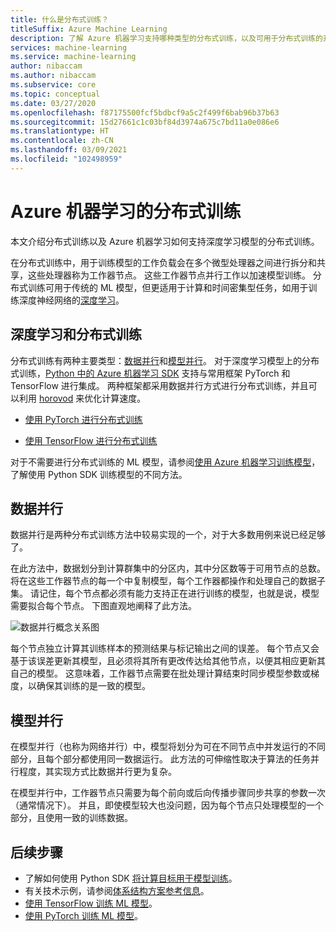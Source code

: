 ```yaml
---
title: 什么是分布式训练？
titleSuffix: Azure Machine Learning
description: 了解 Azure 机器学习支持哪种类型的分布式训练，以及可用于分布式训练的开源框架集成。
services: machine-learning
ms.service: machine-learning
author: nibaccam
ms.author: nibaccam
ms.subservice: core
ms.topic: conceptual
ms.date: 03/27/2020
ms.openlocfilehash: f87175500fcf5bdbcf9a5c2f499f6bab96b37b63
ms.sourcegitcommit: 15d27661c1c03bf84d3974a675c7bd11a0e086e6
ms.translationtype: HT
ms.contentlocale: zh-CN
ms.lasthandoff: 03/09/2021
ms.locfileid: "102498959"
---
```

# <a name="distributed-training-with-azure-machine-learning"></a>Azure 机器学习的分布式训练

本文介绍分布式训练以及 Azure 机器学习如何支持深度学习模型的分布式训练。 

在分布式训练中，用于训练模型的工作负载会在多个微型处理器之间进行拆分和共享，这些处理器称为工作器节点。 这些工作器节点并行工作以加速模型训练。 分布式训练可用于传统的 ML 模型，但更适用于计算和时间密集型任务，如用于训练深度神经网络的[深度学习](concept-deep-learning-vs-machine-learning.md)。 

## <a name="deep-learning-and-distributed-training"></a>深度学习和分布式训练 

分布式训练有两种主要类型：[数据并行](#data-parallelism)和[模型并行](#model-parallelism)。 对于深度学习模型上的分布式训练，[Python 中的 Azure 机器学习 SDK](/python/api/overview/azure/ml/intro) 支持与常用框架 PyTorch 和 TensorFlow 进行集成。 两种框架都采用数据并行方式进行分布式训练，并且可以利用 [horovod](https://horovod.readthedocs.io/en/latest/summary_include.html) 来优化计算速度。 

* [使用 PyTorch 进行分布式训练](how-to-train-pytorch.md#distributed-training)

* [使用 TensorFlow 进行分布式训练](how-to-train-tensorflow.md#distributed-training)

对于不需要进行分布式训练的 ML 模型，请参阅[使用 Azure 机器学习训练模型](concept-train-machine-learning-model.md#python-sdk)，了解使用 Python SDK 训练模型的不同方法。

## <a name="data-parallelism"></a>数据并行

数据并行是两种分布式训练方法中较易实现的一个，对于大多数用例来说已经足够了。

在此方法中，数据划分到计算群集中的分区内，其中分区数等于可用节点的总数。 将在这些工作器节点的每一个中复制模型，每个工作器都操作和处理自己的数据子集。 请记住，每个节点都必须有能力支持正在进行训练的模型，也就是说，模型需要拟合每个节点。 下图直观地阐释了此方法。

![数据并行概念关系图](./media/concept-distributed-training/distributed-training.svg)

每个节点独立计算其训练样本的预测结果与标记输出之间的误差。 每个节点又会基于该误差更新其模型，且必须将其所有更改传达给其他节点，以便其相应更新其自己的模型。 这意味着，工作器节点需要在批处理计算结束时同步模型参数或梯度，以确保其训练的是一致的模型。 

## <a name="model-parallelism"></a>模型并行

在模型并行（也称为网络并行）中，模型将划分为可在不同节点中并发运行的不同部分，且每个部分都使用同一数据运行。 此方法的可伸缩性取决于算法的任务并行程度，其实现方式比数据并行更为复杂。 

在模型并行中，工作器节点只需要为每个前向或后向传播步骤同步共享的参数一次（通常情况下）。 并且，即使模型较大也没问题，因为每个节点只处理模型的一个部分，且使用一致的训练数据。

## <a name="next-steps"></a>后续步骤

* 了解如何使用 Python SDK [将计算目标用于模型训练](how-to-set-up-training-targets.md)。
* 有关技术示例，请参阅[体系结构方案参考信息](/azure/architecture/reference-architectures/ai/training-deep-learning)。
* [使用 TensorFlow 训练 ML 模型](how-to-train-tensorflow.md)。
* [使用 PyTorch 训练 ML 模型](how-to-train-pytorch.md)。